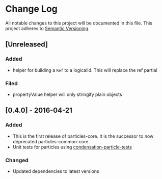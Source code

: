 # Change Log
All notable changes to this project will be documented in this file.
This project adheres to [Semantic Versioning](http://semver.org/).

## [Unreleased]
### Added
- helper for building a `Ref` to a logicalId. This will replace the
  ref partial

### Filed
- propertyValue helper will only stringify plain objects

## [0.4.0] - 2016-04-21
### Added
- This is the first release of particles-core.  It is the successor to now
  deprecated particles-common-core.
- Unit tests for particles using [condensation-particle-tests][cpt-url]

### Changed
- Updated dependencies to latest versions

[cpt-url]: https://github.com/SungardAS/condensation-particle-tests
